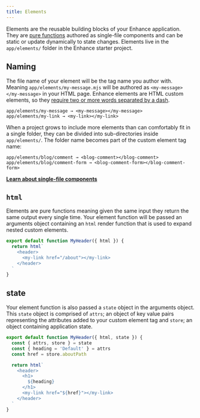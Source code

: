 ```yaml
---
title: Elements
---
```


Elements are the reusable building blocks of your Enhance application. They are [pure functions](https://en.wikipedia.org/wiki/Pure_function) authored as single-file components and can be static or update dynamically to state changes. Elements live in the `app/elements/` folder in the Enhance starter project.

## Naming

The file name of your element will be the tag name you author with. Meaning `app/elements/my-message.mjs` will be authored as `<my-message></my-message>` in your HTML page. Enhance elements are HTML custom elements, so they [require two or more words separated by a dash](/docs/learn/concepts/html/elements).

```
app/elements/my-message → <my-message></my-message>
app/elements/my-link → <my-link></my-link>
```

When a project grows to include more elements than can comfortably fit in a single folder, they can be divided into sub-directories inside `app/elements/`.
The folder name becomes part of the custom element tag name:

```
app/elements/blog/comment → <blog-comment></blog-comment>
app/elements/blog/comment-form → <blog-comment-form></blog-comment-form>
```

<doc-callout level="none" mark="📄">

**[Learn about single-file components](/docs/learn/concepts/single-file-components)**

</doc-callout>

## `html`
Elements are pure functions meaning given the same input they return the same output every single time.
Your element function will be passed an arguments object containing an `html` render function that is used to expand nested custom elements.

```javascript
export default function MyHeader({ html }) {
  return html`
    <header>
      <my-link href="/about"></my-link>
    </header>
  `
}
```

## state
Your element function is also passed a `state` object in the arguments object.
This `state` object is comprised of `attrs`; an object of key value pairs representing the attributes added to your custom element tag and `store`; an object containing application state.

```javascript
export default function MyHeader({ html, state }) {
  const { attrs, store } = state
  const { heading = 'Default' } = attrs
  const href = store.aboutPath

  return html`
    <header>
      <h1>
        ${heading}
      </h1>
      <my-link href="${href}"></my-link>
    </header>
  `
}
```
